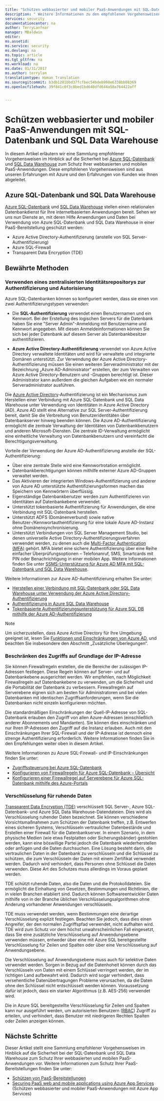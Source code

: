 ```yaml
---
title: "Schützen webbasierter und mobiler PaaS-Anwendungen mit SQL-Datenbank und SQL Data Warehouse | Microsoft-Dokumentation"
description: " Weitere Informationen zu den empfohlenen Vorgehensweisen im Hinblick auf die Sicherheit bei Azure SQL-Datenbank und SQL Data Warehouse zum Schutz Ihrer webbasierten und mobilen PaaS-Anwendungen. "
services: security
documentationcenter: na
author: TerryLanfear
manager: MBaldwin
editor: 
ms.assetid: 
ms.service: security
ms.devlang: na
ms.topic: article
ms.tgt_pltfrm: na
ms.workload: na
ms.date: 01/31/2017
ms.author: terrylan
translationtype: Human Translation
ms.sourcegitcommit: b3db1281bbd37fcfbec54bdeb998e6338bb08369
ms.openlocfilehash: 39f841c0f3c8bed1bd640dfd644a58a764422aff


---
```

# <a name="securing-paas-web-and-mobile-applications-using-sql-database-and-sql-data-warehouse"></a>Schützen webbasierter und mobiler PaaS-Anwendungen mit SQL-Datenbank und SQL Data Warehouse

In diesem Artikel erläutern wir eine Sammlung empfohlener Vorgehensweisen im Hinblick auf die Sicherheit bei [Azure SQL-Datenbank](https://azure.microsoft.com/services/sql-database/) und [SQL Data Warehouse](https://azure.microsoft.com/services/sql-data-warehouse/) zum Schutz Ihrer webbasierten und mobilen PaaS-Anwendungen. Diese empfohlenen Vorgehensweisen sind aus unseren Erfahrungen mit Azure und den Erfahrungen von Kunden wie Ihnen abgeleitet.

## <a name="azure-sql-database-and-sql-data-warehouse"></a>Azure SQL-Datenbank und SQL Data Warehouse
[Azure SQL-Datenbank](../sql-database/sql-database-technical-overview.md) und [SQL Data Warehouse](../sql-data-warehouse/sql-data-warehouse-overview-what-is.md) stellen einen relationalen Datenbankdienst für Ihre internetbasierten Anwendungen bereit. Sehen wir uns nun Dienste an, mit deren Hilfe Anwendungen und Daten bei Verwendung von Azure SQL-Datenbank und SQL Data Warehouse in einer PaaS-Bereitstellung geschützt werden:

- Azure Active Directory-Authentifizierung (anstelle von SQL Server-Authentifizierung)
- Azure SQL-Firewall
- Transparent Data Encryption (TDE)

## <a name="best-practices"></a>Bewährte Methoden

### <a name="use-a-centralized-identity-repository-for-authentication-and-authorization"></a>Verwenden eines zentralisierten Identitätsrepositorys zur Authentifizierung und Autorisierung

Azure SQL-Datenbanken können so konfiguriert werden, dass sie einen von zwei Authentifizierungstypen verwenden:

- Die **SQL-Authentifizierung** verwendet einen Benutzernamen und ein Kennwort. Bei der Erstellung des logischen Servers für die Datenbank haben Sie eine "Server Admin"-Anmeldung mit Benutzername und Kennwort angegeben. Mit diesen Anmeldeinformationen können Sie sich bei jeder Datenbank auf diesem Server als Datenbankbesitzer authentifizieren.

- **Azure Active Directory-Authentifizierung** verwendet von Azure Active Directory verwaltete Identitäten und wird für verwaltete und integrierte Domänen unterstützt. Zur Verwendung der Azure Active Directory-Authentifizierung müssen Sie einen weiteren Serveradministrator mit der Bezeichnung „Azure AD-Administrator“ erstellen, der zum Verwalten von Azure Active Directory-Benutzern und -Gruppen berechtigt ist. Dieser Administrator kann außerdem die gleichen Aufgaben wie ein normaler Serveradministrator ausführen.

Die [Azure Active Directory](../active-directory/develop/active-directory-authentication-scenarios.md)-Authentifizierung ist ein Mechanismus zum Herstellen einer Verbindung mit Azure SQL-Datenbank und SQL Data Warehouse unter Verwendung von Identitäten in Azure Active Directory (AD). Azure AD stellt eine Alternative zur SQL Server-Authentifizierung bereit, damit Sie die Verbreitung von Benutzeridentitäten über Datenbankserver hinweg beenden können. Die Azure AD-Authentifizierung ermöglicht die zentrale Verwaltung der Identitäten von Datenbankbenutzern und anderen Microsoft-Diensten. Die zentrale ID-Verwaltung ermöglicht eine einheitliche Verwaltung von Datenbankbenutzern und vereinfacht die Berechtigungsverwaltung.  

Vorteile der Verwendung der Azure AD-Authentifizierung anstelle der SQL-Authentifizierung:

- Über eine zentrale Stelle wird eine Kennwortrotation ermöglicht.
- Datenbankberechtigungen können mithilfe externer Azure AD-Gruppen verwaltet werden.
- Das Aktivieren der integrierten Windows-Authentifizierung und anderer von Azure AD unterstützte Authentifizierungsformen machen das Speichern von Kennwörtern überflüssig.
- Eigenständige Datenbankbenutzer werden zum Authentifizieren von Identitäten auf Datenbankebene verwendet.
- Unterstützt tokenbasierte Authentifizierung für Anwendungen, die eine Verbindung mit SQL-Datenbank herstellen.
- Unterstützt ADFS (Domänenverbund) sowie native Benutzer-/Kennwortauthentifizierung für eine lokale Azure AD-Instanz ohne Domänensynchronisierung.
- Unterstützt Verbindungen von SQL Server Management Studio, bei denen universelle Active Directory-Authentifizierungsverfahren verwendet werden, zu denen auch die [Multi-Factor Authentication (MFA)](../multi-factor-authentication/multi-factor-authentication.md) gehört. MFA bietet eine sichere Authentifizierung über eine Reihe einfacher Überprüfungsoptionen – Telefonanruf, SMS, Smartcards mit PIN oder Benachrichtigung in einer mobilen App. Weitere Informationen finden Sie unter [SSMS-Unterstützung für Azure AD MFA mit SQL-Datenbank und SQL Data Warehouse](../sql-database/sql-database-ssms-mfa-authentication.md).

Weitere Informationen zur Azure AD-Authentifizierung erhalten Sie unter:

- [Herstellen einer Verbindung mit SQL-Datenbank oder SQL Data Warehouse unter Verwendung der Azure Active Directory-Authentifizierung](../sql-database/sql-database-aad-authentication.md)
- [Authentifizierung in Azure SQL Data Warehouse](../sql-data-warehouse/sql-data-warehouse-authentication.md)
- [Tokenbasierte Authentifizierungsunterstützung für Azure SQL DB mithilfe der Azure AD-Authentifizierung](https://blogs.msdn.microsoft.com/sqlsecurity/2016/02/09/token-based-authentication-support-for-azure-sql-db-using-azure-ad-auth/)

> [!NOTE]
> Um sicherzustellen, dass Azure Active Directory für Ihre Umgebung geeignet ist, lesen Sie [Funktionen und Einschränkungen von Azure AD](../sql-database/sql-database-aad-authentication.md#azure-ad-features-and-limitations), und beachten Sie insbesondere den Abschnitt „Zusätzliche Überlegungen“.
>
>

### <a name="restrict-access-based-on-ip-address"></a>Beschränken des Zugriffs auf Grundlage der IP-Adresse
Sie können Firewallregeln erstellen, die die Bereiche der zulässigen IP-Adressen festlegen. Diese Regeln können auf Server- und auf Datenbankebene ausgerichtet werden. Wir empfehlen, nach Möglichkeit Firewallregeln auf Datenbankebene zu verwenden, um die Sicherheit und die Portabilität der Datenbank zu verbessern. Firewallregeln auf Serverebene eignen sich am besten für Administratoren und bei vielen Datenbanken mit identischen Zugriffsanforderungen, wenn Sie die Datenbanken nicht einzeln konfigurieren möchten.

Die standardmäßigen Einschränkungen der Quell-IP-Adresse von SQL-Datenbank erlauben den Zugriff von allen Azure-Adressen (einschließlich anderer Abonnements und Mandanten). Sie können dies einschränken und nur Ihren IP-Adressen den Zugriff auf die Instanz erlauben. Auch mit den Einschränkungen Ihrer SQL-Firewall und der IP-Adresse ist dennoch eine strenge Authentifizierung erforderlich. Weitere Informationen finden Sie in den Empfehlungen weiter oben in diesem Artikel.

Weitere Informationen zu Azure SQL-Firewall- und IP-Einschränkungen finden Sie unter:

- [Zugriffssteuerung bei Azure SQL-Datenbank](../sql-database/sql-database-control-access.md)
- [Konfigurieren von Firewallregeln für Azure SQL-Datenbank – Übersicht](../sql-database/sql-database-firewall-configure.md)
- [Konfigurieren einer Firewallregel auf Serverebene für Azure SQL-Datenbank mithilfe des Azure-Portals](../sql-database/sql-database-configure-firewall-settings.md)

### <a name="encryption-of-data-at-rest"></a>Verschlüsselung für ruhende Daten
[Transparent Data Encryption (TDE)](https://msdn.microsoft.com/library/azure/bb934049) verschlüsselt SQL Server-, Azure SQL-Datenbank- und Azure SQL Data Warehouse-Datendateien. Dies wird als Verschlüsselung ruhender Daten bezeichnet. Sie können verschiedene Vorsichtsmaßnahmen zum Schützen der Datenbank treffen, z.B. Entwerfen eines sicheren Systems, Verschlüsseln vertraulicher Datenbestände und Erstellen einer Firewall für die Datenbankserver. In einem Szenario, in dem physische Medien (wie etwa Festplatten oder Sicherungsbänder) gestohlen werden, kann eine böswillige Partei jedoch die Datenbank wiederherstellen oder anfügen und die Daten durchsuchen. Eine Lösung besteht darin, die vertraulichen Daten in der Datenbank zu verschlüsseln und die Schlüssel zu schützen, die zum Verschlüsseln der Daten mit einem Zertifikat verwendet werden. Dadurch wird verhindert, dass Personen ohne Schlüssel die Daten verwenden. Diese Art des Schutzes muss allerdings im Voraus geplant werden.

TDE schützt ruhende Daten, also die Daten und die Protokolldateien. Sie ermöglicht die Einhaltung von Gesetzen, Bestimmungen und Richtlinien, die in vielen Branchen etabliert sind. Dadurch können Softwareentwickler Daten mithilfe von in der Branche üblichen Verschlüsselungsalgorithmen ohne Änderung vorhandener Anwendungen verschlüsseln.

TDE muss verwendet werden, wenn Bestimmungen eine derartige Verschlüsselung explizit festlegen. Beachten Sie jedoch, dass dies einen Angreifer, der den normalen Zugriffspfad verwendet, nicht aufhalten wird. TDE wird zum Schutz vor dem höchst unwahrscheinlichen Fall eingesetzt, dass Sie eine zusätzliche Verschlüsselung auf Anwendungsebene verwenden müssen, entweder über eine mit Azure SQL bereitgestellte Verschlüsselung für Zeilen und Spalten oder über eine Verschlüsselung auf Anwendungsebene.

Die Verschlüsselung auf Anwendungsebene muss auch für selektive Daten verwendet werden. Sorgen in Bezug auf die Datenhoheit können durch das Verschlüsseln von Daten mit einem Schlüssel verringert werden, der im richtigen Land aufbewahrt wird. Dadurch wird sogar verhindert, dass versehentliche Datenübertragungen Probleme verursachen, da die Daten ohne den Schlüssel nicht entschlüsselt werden können. Voraussetzung dafür ist jedoch, dass ein starker Algorithmus (z.B. AES-256) verwendet wird.

Die in Azure SQL bereitgestellte Verschlüsselung für Zeilen und Spalten kann nur ausgeführt werden, um autorisierten Benutzern ([RBAC](../active-directory/role-based-access-built-in-roles.md)) Zugriff zu erteilen, und verhindert, dass Benutzer mit niedrigeren Rechten Spalten oder Zeilen anzeigen können.

## <a name="next-steps"></a>Nächste Schritte
Dieser Artikel stellt eine Sammlung empfohlener Vorgehensweisen im Hinblick auf die Sicherheit bei der SQL-Datenbank und SQL Data Warehouse zum Schutz Ihrer webbasierten und mobilen PaaS-Anwendungen vor. Weitere Informationen zum Schutz Ihrer PaaS-Bereitstellungen finden Sie unter:

- [Schützen von PaaS-Bereitstellungen](security-paas-deployments.md)
- [Securing PaaS web and mobile applications using Azure App Services](security-paas-applications-using-app-services.md) (Schützen webbasierter und mobiler PaaS-Anwendungen mit Azure App Services)



<!--HONumber=Feb17_HO1-->


